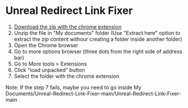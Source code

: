 # Unreal Redirect Link Fixer

1. [Download the zip with the chrome extension](https://github.com/vivirenremoto/Unreal-Redirect-Link-Fixer/archive/refs/heads/main.zip)
2. Unzip the file in "My documents" folder (Use "Extract here" option to extract the zip content withour creating a folder inside another folder)
3. Open the Chrome browser
4. Go to more options browser (three dots from the right side of address bar)
5. Go to More tools > Extensions
6. Click "load unpacked" button
7. Select the folder with the chrome extension

Note: If the step 7 fails, maybe you need to go inside My Documents/Unreal-Redirect-Link-Fixer-main/Unreal-Redirect-Link-Fixer-main
